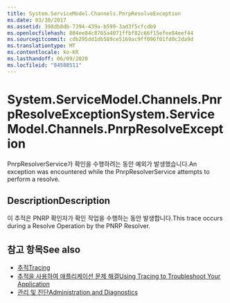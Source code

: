 ```yaml
---
title: System.ServiceModel.Channels.PnrpResolveException
ms.date: 03/30/2017
ms.assetid: 398db8db-7394-439a-b599-3ad3f5cfcdb9
ms.openlocfilehash: 804ee84c8765a4071ffbf82c66f15efee84eef44
ms.sourcegitcommit: cdb295dd1db589ce5169ac9ff096f01fd0c2da9d
ms.translationtype: MT
ms.contentlocale: ko-KR
ms.lasthandoff: 06/09/2020
ms.locfileid: "84588511"
---
```

# <a name="systemservicemodelchannelspnrpresolveexception"></a><span data-ttu-id="ff7b5-102">System.ServiceModel.Channels.PnrpResolveException</span><span class="sxs-lookup"><span data-stu-id="ff7b5-102">System.ServiceModel.Channels.PnrpResolveException</span></span>
<span data-ttu-id="ff7b5-103">PnrpResolverService가 확인을 수행하려는 동안 예외가 발생했습니다.</span><span class="sxs-lookup"><span data-stu-id="ff7b5-103">An exception was encountered while the PnrpResolverService attempts to perform a resolve.</span></span>  
  
## <a name="description"></a><span data-ttu-id="ff7b5-104">Description</span><span class="sxs-lookup"><span data-stu-id="ff7b5-104">Description</span></span>  
 <span data-ttu-id="ff7b5-105">이 추적은 PNRP 확인자가 확인 작업을 수행하는 동안 발생합니다.</span><span class="sxs-lookup"><span data-stu-id="ff7b5-105">This trace occurs during a Resolve Operation by the PNRP Resolver.</span></span>  
  
## <a name="see-also"></a><span data-ttu-id="ff7b5-106">참고 항목</span><span class="sxs-lookup"><span data-stu-id="ff7b5-106">See also</span></span>

- [<span data-ttu-id="ff7b5-107">추적</span><span class="sxs-lookup"><span data-stu-id="ff7b5-107">Tracing</span></span>](index.md)
- [<span data-ttu-id="ff7b5-108">추적을 사용하여 애플리케이션 문제 해결</span><span class="sxs-lookup"><span data-stu-id="ff7b5-108">Using Tracing to Troubleshoot Your Application</span></span>](using-tracing-to-troubleshoot-your-application.md)
- [<span data-ttu-id="ff7b5-109">관리 및 진단</span><span class="sxs-lookup"><span data-stu-id="ff7b5-109">Administration and Diagnostics</span></span>](../index.md)

